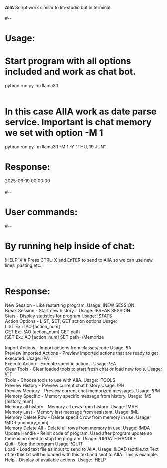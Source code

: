 <b>AIIA</b> Script work similar to lm-studio but in terminal.<br>
<br>
#--<br>
# <b>Usage:</b><br>
# Start program with all options included and work as chat bot.<br>
python run.py -m llama3.1<br>
<br>
# In this case AIIA work as date parse service. Important is chat memory we set with option -M 1<br>
python run.py -m llama3.1 -M 1 -Y "THU, 19 JUN"<br>
# Response:<br>
2025-06-19 00:00:00<br>
<br>
#--<br>
# User commands:<br>
#--<br>
# By running help inside of chat:<br>
!HELP^X # Press CTRL+X and EnTER to send to AIIA so we can use new lines, pasting etc..<br>
<br>
# Response:<br>
New Session - Like restarting program. Usage: !NEW SESSION<br>
Break Session - Start new history... Usage: !BREAK SESSION<br>
Stats - Display statistics for program Usage: !STATS<br>
Action Options - LIST, SET, GET action options Usage: <br>
LIST Ex.: !AO [action_num]<br>
GET Ex.: !AO [action_num] GET path<br>
!SET Ex.: AO [action_num] SET path=/Memorize<br>
<br>
Import Actions - Import actions from classes/code Usage: !IA<br>
Preview Imported Actions - Preview imported actions that are ready to get executed. Usage: !PA<br>
Execute Action - Execute specific action... Usage: !EA<br>
Clear Tools - Clear loaded tools to start fresh chat or load new tools. Usage: !CT<br>
Tools - Choose tools to use with AIIA. Usage: !TOOLS<br>
Preview History - Preview current chat history Usage: !PH<br>
Preview Memory - Preview current chat memorized messages. Usage: !PM<br>
Memory Specific - Memory specific message from history. Usage: !MS [history_num]<br>
Memory all history - Memory all rows from history. Usage: !MAH<br>
Memory Last - Memory last message from assistant. Usage: !ML<br>
Memory Delete Row - Delete specific row from memory in use. Usage: !MDR [memory_num]<br>
Memory Delete All - Delete all rows from memory in use. Usage: !MDA<br>
Update Handle - Reinit code of program. Used after program update so there is no need to stop the program. Usage: !UPDATE HANDLE<br>
Quit - Stop the program Usage: !QUIT<br>
Load - Load text file as input to send to AIIA. Usage: !LOAD textfile.txt Text of textfile.txt will be loaded with this text and sent to AIIA. This is example.<br>
Help - Display of available actions. Usage: !HELP<br>
<br>
